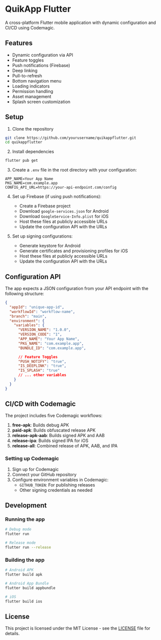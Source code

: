 # QuikApp Flutter

A cross-platform Flutter mobile application with dynamic configuration and CI/CD using Codemagic.

## Features

- Dynamic configuration via API
- Feature toggles
- Push notifications (Firebase)
- Deep linking
- Pull-to-refresh
- Bottom navigation menu
- Loading indicators
- Permission handling
- Asset management
- Splash screen customization

## Setup

1. Clone the repository

```bash
git clone https://github.com/yourusername/quikappflutter.git
cd quikappflutter
```

2. Install dependencies

```bash
flutter pub get
```

3. Create a `.env` file in the root directory with your configuration:

```
APP_NAME=Your App Name
PKG_NAME=com.example.app
CONFIG_API_URL=https://your-api-endpoint.com/config
```

4. Set up Firebase (if using push notifications):

   - Create a Firebase project
   - Download `google-services.json` for Android
   - Download `GoogleService-Info.plist` for iOS
   - Host these files at publicly accessible URLs
   - Update the configuration API with the URLs

5. Set up signing configurations:
   - Generate keystore for Android
   - Generate certificates and provisioning profiles for iOS
   - Host these files at publicly accessible URLs
   - Update the configuration API with the URLs

## Configuration API

The app expects a JSON configuration from your API endpoint with the following structure:

```json
{
  "appId": "unique-app-id",
  "workflowId": "workflow-name",
  "branch": "main",
  "environment": {
    "variables": {
      "VERSION_NAME": "1.0.0",
      "VERSION_CODE": "1",
      "APP_NAME": "Your App Name",
      "PKG_NAME": "com.example.app",
      "BUNDLE_ID": "com.example.app",

      // Feature Toggles
      "PUSH_NOTIFY": "true",
      "IS_DEEPLINK": "true",
      "IS_SPLASH": "true"
      // ... other variables
    }
  }
}
```

## CI/CD with Codemagic

The project includes five Codemagic workflows:

1. **free-apk**: Builds debug APK
2. **paid-apk**: Builds obfuscated release APK
3. **release-apk-aab**: Builds signed APK and AAB
4. **release-ipa**: Builds signed IPA for iOS
5. **release-all**: Combined release of APK, AAB, and IPA

### Setting up Codemagic

1. Sign up for Codemagic
2. Connect your GitHub repository
3. Configure environment variables in Codemagic:
   - `GITHUB_TOKEN`: For publishing releases
   - Other signing credentials as needed

## Development

### Running the app

```bash
# Debug mode
flutter run

# Release mode
flutter run --release
```

### Building the app

```bash
# Android APK
flutter build apk

# Android App Bundle
flutter build appbundle

# iOS
flutter build ios
```

## License

This project is licensed under the MIT License - see the [LICENSE](LICENSE) file for details.
